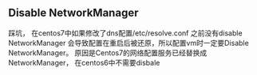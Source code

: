 ## Disable NetworkManager
踩坑，
在centos7中如果修改了dns配置/etc/resolve.conf 之前没有disable NetworkManager 会导致配置在重启后被还原，所以配置vm时一定要Disable NetworkManager。
原因是Centos7的网络配置服务已经替换成NetworkManager， 在centos6中不需要disbale
